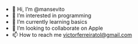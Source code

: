 - 👋 Hi, I’m @mansevito
- 👀 I’m interested in programming
- 🌱 I’m currently learning basics
- 💞️ I’m looking to collaborate on Apple
- 📫 How to reach me victorferreiratol@gmail.com

<!---
manselord/manselord is a ✨ special ✨ repository because its `README.md` (this file) appears on your GitHub profile.
You can click the Preview link to take a look at your changes.
--->
